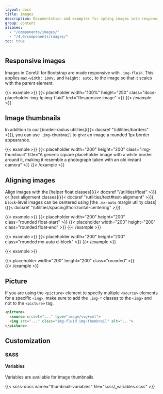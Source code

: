 ```yaml
---
layout: docs
title: Images
description: Documentation and examples for opting images into responsive behavior (so they never become wider than their parent) and add lightweight styles to them—all via classes.
group: content
aliases:
  - "/components/images/"
  - "/4.0/components/images/"
toc: true
---
```


## Responsive images

Images in CoreUI for Bootstrap are made responsive with `.img-fluid`. This applies `max-width: 100%;` and `height: auto;` to the image so that it scales with the parent element.

{{< example >}}
{{< placeholder width="100%" height="250" class="docs-placeholder-img-lg img-fluid" text="Responsive image" >}}
{{< /example >}}

## Image thumbnails

In addition to our [border-radius utilities]({{< docsref "/utilities/borders" >}}), you can use `.img-thumbnail` to give an image a rounded 1px border appearance.

{{< example >}}
{{< placeholder width="200" height="200" class="img-thumbnail" title="A generic square placeholder image with a white border around it, making it resemble a photograph taken with an old instant camera" >}}
{{< /example >}}

## Aligning images

Align images with the [helper float classes]({{< docsref "/utilities/float" >}}) or [text alignment classes]({{< docsref "/utilities/text#text-alignment" >}}). `block`-level images can be centered using [the `.mx-auto` margin utility class]({{< docsref "/utilities/spacing#horizontal-centering" >}}).

{{< example >}}
{{< placeholder width="200" height="200" class="rounded float-start" >}}
{{< placeholder width="200" height="200" class="rounded float-end" >}}
{{< /example >}}


{{< example >}}
{{< placeholder width="200" height="200" class="rounded mx-auto d-block" >}}
{{< /example >}}

{{< example >}}
<div class="text-center">
  {{< placeholder width="200" height="200" class="rounded" >}}
</div>
{{< /example >}}


## Picture

If you are using the `<picture>` element to specify multiple `<source>` elements for a specific `<img>`, make sure to add the `.img-*` classes to the `<img>` and not to the `<picture>` tag.

```html
​<picture>
  <source srcset="..." type="image/svg+xml">
  <img src="..." class="img-fluid img-thumbnail" alt="...">
</picture>
```

## Customization

### SASS

#### Variables

Variables are available for image thumbnails.

{{< scss-docs name="thumbnail-variables" file="scss/_variables.scss" >}}
